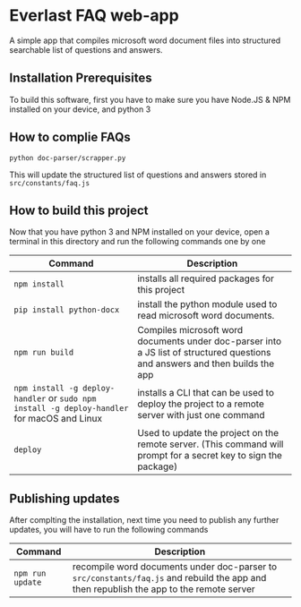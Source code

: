 # Everlast FAQ web-app

A simple app that compiles microsoft word document files into structured searchable list of questions and answers.

 

## Installation Prerequisites

To build this software, first you have to make sure you have Node.JS & NPM installed on your device, and python 3

  

## How to complie FAQs


```
python doc-parser/scrapper.py
```

This will update the structured list of questions and answers stored in ```src/constants/faq.js```

 
  
   


## How to build this project

Now that you have python 3 and NPM installed on your device, open a terminal in this directory and run the following commands one by one

| Command | Description |
| ------- | ----------- |
| ```npm install``` | installs all required packages for this project | 
| ```pip install python-docx``` | install the python module used to read microsoft word documents. |
| ```npm run build``` | Compiles microsoft word documents under doc-parser into a JS list of structured questions and answers and then builds the app |
| ```npm install -g deploy-handler``` or ```sudo npm install -g deploy-handler``` for macOS and Linux | installs a CLI that can be used to deploy the project to a remote server with just one command |
| ```deploy``` | Used to update the project on the remote server. (This command will prompt for a secret key to sign the package) |
 

  
   
    
## Publishing updates

After complting the installation, next time you need to publish any further updates, you will have to run the following commands

| Command | Description |
| ------- | ----------- |
| ```npm run update``` | recompile word documents under doc-parser to  ```src/constants/faq.js``` and rebuild the app and then republish the app to the remote server |